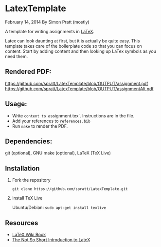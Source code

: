 # LatexTemplate
February 14, 2014
By Simon Pratt (mostly)

A template for writing assignments in
[LaTeX](http://en.wikipedia.org/wiki/LaTeX).

Latex can look daunting at first, but it is actually be quite easy. This
template takes care of the boilerplate code so that you can focus on content.
Start by adding content and then looking up LaTex symbols as you need them.

## Rendered PDF:

https://github.com/spratt/LatexTemplate/blob/OUTPUT/assignment.pdf
https://github.com/spratt/LatexTemplate/blob/OUTPUT/assignmentAlt.pdf

## Usage:

* Write `content to `assignment.tex`. Instructions are in the file.
* Add your references to `references.bib`
* Run `make` to render the PDF.

## Dependencies:

git (optional), GNU make (optional), LaTeX (TeX Live)

## Installation

1. Fork the repository

    `git clone https://github.com/spratt/LatexTemplate.git`

2. Install TeX Live

    Ubuntu/Debian: `sudo apt-get install texlive`

## Resources

* [LaTeX Wiki Book](http://en.wikibooks.org/wiki/LaTeX)
* [The Not So Short Introduction to
  LateX](http://tobi.oetiker.ch/lshort/lshort.pdf)


